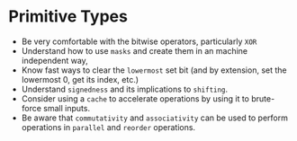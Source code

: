 # Primitive Types

- Be very comfortable with the bitwise operators, particularly `XOR`
- Understand how to use `masks` and create them in an machine independent way,
- Know fast ways to clear the `lowermost` set bit (and by extension, set the lowermost 0, get its index, etc.)
- Understand `signedness` and its implications to `shifting`.
- Consider using a `cache` to accelerate operations by using it to brute-force small inputs.
- Be aware that `commutativity` and `associativity` can be used to perform operations in `parallel` and `reorder` operations.